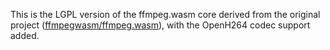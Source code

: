 This is the LGPL version of the ffmpeg.wasm core derived from the original project ([ffmpegwasm/ffmpeg.wasm](https://github.com/ffmpegwasm/ffmpeg.wasm)), with the OpenH264 codec support added. 
